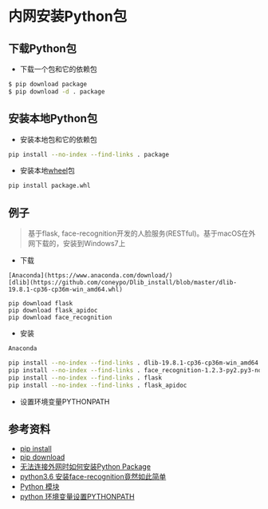 # 内网安装Python包

## 下载Python包
* 下载一个包和它的依赖包
```bash
$ pip download package
$ pip download -d . package
```

## 安装本地Python包
* 安装本地包和它的依赖包
```bash
pip install --no-index --find-links . package
```

* 安装本地[wheel](https://pypi.org/project/wheel/)包
```bash
pip install package.whl
```

## 例子
> 基于flask, face-recognition开发的人脸服务(RESTful)。基于macOS在外网下载的，安装到Windows7上

* 下载
```
[Anaconda](https://www.anaconda.com/download/)
[dlib](https://github.com/coneypo/Dlib_install/blob/master/dlib-19.8.1-cp36-cp36m-win_amd64.whl)

pip download flask
pip download flask_apidoc
pip download face_recognition
```

* 安装
```bash
Anaconda

pip install --no-index --find-links . dlib-19.8.1-cp36-cp36m-win_amd64.whl
pip install --no-index --find-links . face_recognition-1.2.3-py2.py3-none-any.whl
pip install --no-index --find-links . flask
pip install --no-index --find-links . flask_apidoc
```

* 设置环境变量PYTHONPATH

## 参考资料
* [pip install](https://pip.pypa.io/en/stable/reference/pip_install/)
* [pip download](https://pip.pypa.io/en/stable/reference/pip_download/)
* [无法连接外网时如何安装Python Package](https://blog.csdn.net/syani/article/details/52775241)
* [python3.6 安装face-recognition竟然如此简单](https://blog.csdn.net/arhatshaw/article/details/80201688)
* [Python 模块](http://www.runoob.com/python/python-modules.html)
* [python 环境变量设置PYTHONPATH](https://www.cnblogs.com/lifeofershisui/p/8135702.html)
